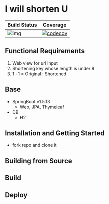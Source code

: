 # I will shorten U


| Build Status  | Coverage   |
|---|---|
|![img](https://travis-ci.com/nobe0716/IwsU.svg?branch=develop)|[![codecov](https://codecov.io/gh/springfox/springfox/branch/master/graph/badge.svg)](https://codecov.io/gh/springfox/springfox) |



## Functional Requirements
1. Web view for url input
2. Shortening key whose length is under 8
3. 1 : 1 = Original : Shortened

## Base
* SpringBoot v1.5.13
  * Web, JPA, Thymeleaf
* DB
  * H2
  
## Installation and Getting Started
* fork repo and clone it

## Building from Source

## Build

## Deploy 

